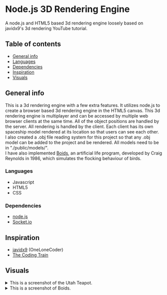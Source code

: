 # Node.js 3D Rendering Engine
A node.js and HTML5 based 3d rendering engine loosely based on javidx9's 3d rendering YouTube tutorial.

## Table of contents
* [General info](#general-info)
* [Languages](#languages)
* [Dependencies](#dependencies)
* [Inspiration](#inspiration)
* [Visuals](#visuals)

## General info
This is a 3d rendering engine with a few extra features. It utilizes node.js to create a browser based 3d rendering engine in the HTML5 canvas. This 3d rendering engine is multiplayer and can be accessed by multiple web browser clients at the same time. All of the object positions are handled by the server. All rendering is handled by the client. Each client has its own spaceship model rendered at its location so that users can see each other. 
<br />
I also created a .obj file reading system for this project so that any .obj model can be added to the project and be rendered. All models need to be in "./public/models/".
<br />
I have also implemented [Boids](https://en.wikipedia.org/wiki/Boids), an artificial life program, developed by Craig Reynolds in 1986, which simulates the flocking behaviour of birds. 

### Languages
* Javascript
* HTML5
* CSS

### Dependencies
* [node.js](https://nodejs.org/en)
* [Socket.io](https://socket.io)

## Inspiration
* [javidx9](https://www.youtube.com/channel/UC-yuWVUplUJZvieEligKBkA) (OneLoneCoder)
* [The Coding Train](https://www.youtube.com/channel/UCvjgXvBlbQiydffZU7m1_aw)

## Visuals
<details>
<summary>This is a screenshot of the Utah Teapot.</summary>
<br>
<img src="./images/UtahTeapotScreenshot.png">
</details>

<details>
<summary>This is a screenshot of Boids.</summary>
<br>
<img src="./images/BoidExample.png">
</details>

